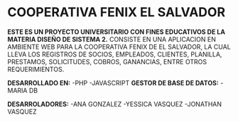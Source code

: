 # COOPERATIVA FENIX EL SALVADOR
**ESTE ES UN PROYECTO UNIVERSITARIO CON FINES EDUCATIVOS DE LA MATERIA DISEÑO DE SISTEMA 2.**
CONSISTE EN UNA APLICACION EN AMBIENTE WEB PARA LA COOPERATIVA FENIX DE EL SALVADOR, LA CUAL LLEVA LOS REGISTROS DE
SOCIOS, EMPLEADOS, CLIENTES, PLANILLA, PRESTAMOS, SOLICITUDES, COBROS, GANANCIAS, ENTRE OTROS REQUERIMIENTOS.

**DESARROLLADO EN:**
                -PHP
                -JAVASCRIPT
**GESTOR DE BASE DE DATOS:**
                -MARIA DB
                
**DESARROLADORES:**
-ANA GONZALEZ
-YESSICA VASQUEZ
-JONATHAN VASQUEZ
